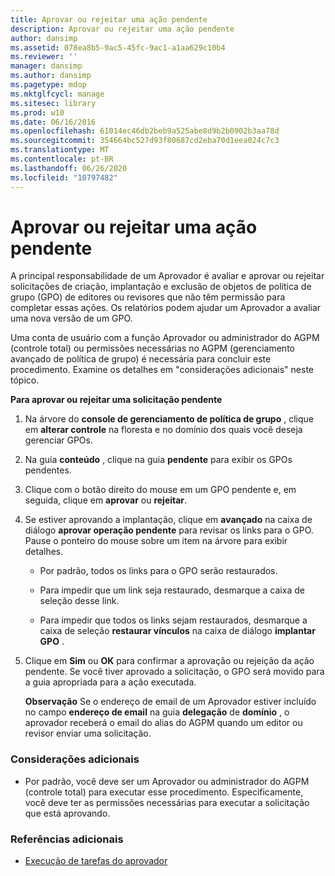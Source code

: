 ```yaml
---
title: Aprovar ou rejeitar uma ação pendente
description: Aprovar ou rejeitar uma ação pendente
author: dansimp
ms.assetid: 078ea8b5-9ac5-45fc-9ac1-a1aa629c10b4
ms.reviewer: ''
manager: dansimp
ms.author: dansimp
ms.pagetype: mdop
ms.mktglfcycl: manage
ms.sitesec: library
ms.prod: w10
ms.date: 06/16/2016
ms.openlocfilehash: 61014ec46db2beb9a525abe8d9b2b0902b3aa78d
ms.sourcegitcommit: 354664bc527d93f80687cd2eba70d1eea024c7c3
ms.translationtype: MT
ms.contentlocale: pt-BR
ms.lasthandoff: 06/26/2020
ms.locfileid: "10797482"
---
```

# Aprovar ou rejeitar uma ação pendente


A principal responsabilidade de um Aprovador é avaliar e aprovar ou rejeitar solicitações de criação, implantação e exclusão de objetos de política de grupo (GPO) de editores ou revisores que não têm permissão para completar essas ações. Os relatórios podem ajudar um Aprovador a avaliar uma nova versão de um GPO.

Uma conta de usuário com a função Aprovador ou administrador do AGPM (controle total) ou permissões necessárias no AGPM (gerenciamento avançado de política de grupo) é necessária para concluir este procedimento. Examine os detalhes em "considerações adicionais" neste tópico.

**Para aprovar ou rejeitar uma solicitação pendente**

1.  Na árvore do **console de gerenciamento de política de grupo** , clique em **alterar controle** na floresta e no domínio dos quais você deseja gerenciar GPOs.

2.  Na guia **conteúdo** , clique na guia **pendente** para exibir os GPOs pendentes.

3.  Clique com o botão direito do mouse em um GPO pendente e, em seguida, clique em **aprovar** ou **rejeitar**.

4.  Se estiver aprovando a implantação, clique em **avançado** na caixa de diálogo **aprovar operação pendente** para revisar os links para o GPO. Pause o ponteiro do mouse sobre um item na árvore para exibir detalhes.

    -   Por padrão, todos os links para o GPO serão restaurados.

    -   Para impedir que um link seja restaurado, desmarque a caixa de seleção desse link.

    -   Para impedir que todos os links sejam restaurados, desmarque a caixa de seleção **restaurar vínculos** na caixa de diálogo **implantar GPO** .

5.  Clique em **Sim** ou **OK** para confirmar a aprovação ou rejeição da ação pendente. Se você tiver aprovado a solicitação, o GPO será movido para a guia apropriada para a ação executada.

    **Observação**  Se o endereço de email de um Aprovador estiver incluído no campo **endereço de email** na guia **delegação** de **domínio** , o aprovador receberá o email do alias do AGPM quando um editor ou revisor enviar uma solicitação.

     

### Considerações adicionais

-   Por padrão, você deve ser um Aprovador ou administrador do AGPM (controle total) para executar esse procedimento. Especificamente, você deve ter as permissões necessárias para executar a solicitação que está aprovando.

### Referências adicionais

-   [Execução de tarefas do aprovador](performing-approver-tasks-agpm40.md)

 

 





